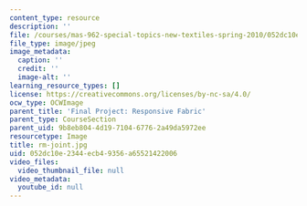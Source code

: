 ```yaml
---
content_type: resource
description: ''
file: /courses/mas-962-special-topics-new-textiles-spring-2010/052dc10e2344ecb49356a65521422006_rm-joint.jpg
file_type: image/jpeg
image_metadata:
  caption: ''
  credit: ''
  image-alt: ''
learning_resource_types: []
license: https://creativecommons.org/licenses/by-nc-sa/4.0/
ocw_type: OCWImage
parent_title: 'Final Project: Responsive Fabric'
parent_type: CourseSection
parent_uid: 9b8eb804-4d19-7104-6776-2a49da5972ee
resourcetype: Image
title: rm-joint.jpg
uid: 052dc10e-2344-ecb4-9356-a65521422006
video_files:
  video_thumbnail_file: null
video_metadata:
  youtube_id: null
---
```

